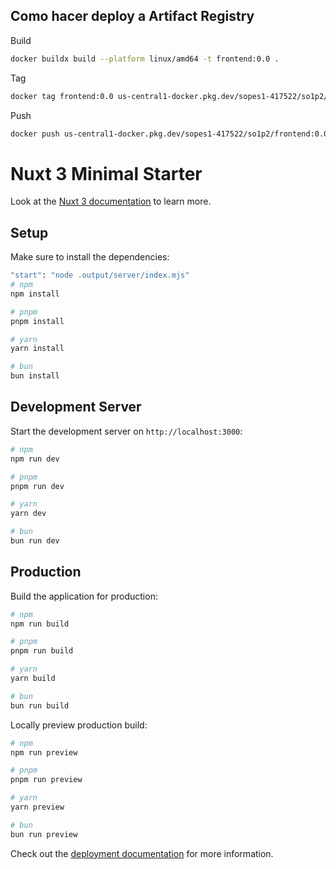 ## Como hacer deploy a Artifact Registry

Build
```bash
docker buildx build --platform linux/amd64 -t frontend:0.0 .
```

Tag
```bash
docker tag frontend:0.0 us-central1-docker.pkg.dev/sopes1-417522/so1p2/frontend:0.0
```

Push
```bash
docker push us-central1-docker.pkg.dev/sopes1-417522/so1p2/frontend:0.0
```

# Nuxt 3 Minimal Starter

Look at the [Nuxt 3 documentation](https://nuxt.com/docs/getting-started/introduction) to learn more.

## Setup

Make sure to install the dependencies:

```bash
"start": "node .output/server/index.mjs"
# npm
npm install

# pnpm
pnpm install

# yarn
yarn install

# bun
bun install
```

## Development Server

Start the development server on `http://localhost:3000`:

```bash
# npm
npm run dev

# pnpm
pnpm run dev

# yarn
yarn dev

# bun
bun run dev
```

## Production

Build the application for production:

```bash
# npm
npm run build

# pnpm
pnpm run build

# yarn
yarn build

# bun
bun run build
```

Locally preview production build:

```bash
# npm
npm run preview

# pnpm
pnpm run preview

# yarn
yarn preview

# bun
bun run preview
```

Check out the [deployment documentation](https://nuxt.com/docs/getting-started/deployment) for more information.
